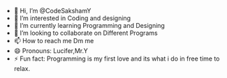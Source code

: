 - 👋 Hi, I’m @CodeSakshamY
- 👀 I’m interested in Coding and designing
- 🌱 I’m currently learning Programming and Designing
- 💞️ I’m looking to collaborate on Different Programs
- 📫 How to reach me Dm me
- 😄 Pronouns: Lucifer,Mr.Y
- ⚡ Fun fact: Programming is my first love and its what i do in free time to relax.

<!---
CodeSakshamY/CodeSakshamY is a ✨ special ✨ repository because its `README.md` (this file) appears on your GitHub profile.
You can click the Preview link to take a look at your changes.
--->
